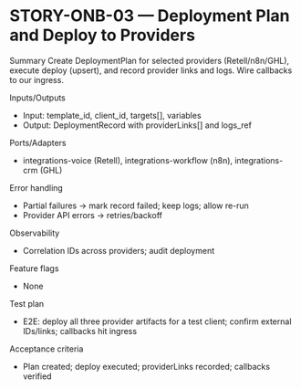 # STORY-ONB-03 — Deployment Plan and Deploy to Providers

Summary
Create DeploymentPlan for selected providers (Retell/n8n/GHL), execute deploy (upsert), and record provider links and logs. Wire callbacks to our ingress.

Inputs/Outputs
- Input: template_id, client_id, targets[], variables
- Output: DeploymentRecord with providerLinks[] and logs_ref

Ports/Adapters
- integrations-voice (Retell), integrations-workflow (n8n), integrations-crm (GHL)

Error handling
- Partial failures → mark record failed; keep logs; allow re-run
- Provider API errors → retries/backoff

Observability
- Correlation IDs across providers; audit deployment

Feature flags
- None

Test plan
- E2E: deploy all three provider artifacts for a test client; confirm external IDs/links; callbacks hit ingress

Acceptance criteria
- Plan created; deploy executed; providerLinks recorded; callbacks verified